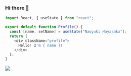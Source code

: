 ### Hi there 👋

```javascript
import React, { useState } from "react";

export default function Profile() {
  const [name, setName] = useState("Naoyuki Hayasaka");
  return (
    <div className="profile">
      Hello! I'm { name }!
    </div>
  );
}

```

<!-- [![Anurag's GitHub stats](https://github-readme-stats.vercel.app/api?username=Naoyuki-Hayasaka&hide=issues,stars&theme=algolia&count_private=true&&show_icons=true)](https://github.com/anuraghazra/github-readme-stats)

[![Top Langs](https://github-readme-stats.vercel.app/api/top-langs/?username=Naoyuki-Hayasaka&theme=tokyonight)](https://github.com/anuraghazra/github-readme-stats)
 -->
 
<!-- <div style="display:flex; justify-content:center; align-items:start">
  <img src="https://github-readme-stats.vercel.app/api?username=Naoyuki-Hayasaka&hide=issues,stars&theme=tokyonight&count_private=true&&show_icons=true" />
  <img src="https://github-readme-stats.vercel.app/api/top-langs/?username=Naoyuki-Hayasaka&theme=tokyonight" />
<div> -->
  
<a href="https://github.com/anuraghazra/github-readme-stats">
  <img align="left" src="https://github-readme-stats.vercel.app/api?username=Naoyuki-Hayasaka&hide=issues,stars&theme=algolia&count_private=true&show_icons=true" />
</a>
<!-- <a href="https://github.com/anuraghazra/github-readme-stats">
  <img align="left" src="https://github-readme-stats.vercel.app/api/top-langs/?username=Naoyuki-Hayasaka&theme=algolia" />
</a> -->
